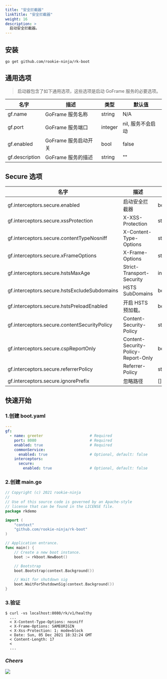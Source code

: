 ```yaml
---
title: "安全拦截器"
linkTitle: "安全拦截器"
weight: 16
description: >
  启动安全拦截器。
---
```


## 安装
```shell script
go get github.com/rookie-ninja/rk-boot
```

## 通用选项
> 启动器包含了如下通用选项，这些选项是启动 GoFrame 服务的必要选项。

| 名字 | 描述 | 类型 | 默认值 |
| ------ | ------ | ------ | ------ |
| gf.name | GoFrame 服务名称 | string | N/A |
| gf.port | GoFrame 服务端口 | integer | nil, 服务不会启动 |
| gf.enabled | GoFrame 服务启动开关 | bool | false |
| gf.description | GoFrame 服务的描述 | string | "" |

## Secure 选项
| 名字 | 描述 | 类型 | 默认值 |
| ------ | ------ | ------ | ------ |
| gf.interceptors.secure.enabled | 启动安全拦截器 | boolean | false |
| gf.interceptors.secure.xssProtection | X-XSS-Protection | string | "1; mode=block" |
| gf.interceptors.secure.contentTypeNosniff | X-Content-Type-Options | string | nosniff |
| gf.interceptors.secure.xFrameOptions | X-Frame-Options | string | SAMEORIGIN |
| gf.interceptors.secure.hstsMaxAge | Strict-Transport-Security | int | 0 |
| gf.interceptors.secure.hstsExcludeSubdomains | HSTS SubDomains | bool | false |
| gf.interceptors.secure.hstsPreloadEnabled | 开启 HSTS 预加载。 | bool | false |
| gf.interceptors.secure.contentSecurityPolicy | Content-Security-Policy | string | "" |
| gf.interceptors.secure.cspReportOnly | Content-Security-Policy-Report-Only | bool | false |
| gf.interceptors.secure.referrerPolicy | Referrer-Policy | string | "" |
| gf.interceptors.secure.ignorePrefix | 忽略路径 | []string | [] |

## 快速开始
### 1.创建 boot.yaml
```yaml
---
gf:
  - name: greeter                     # Required
    port: 8080                        # Required
    enabled: true                     # Required
    commonService:
      enabled: true                   # Optional, default: false
    interceptors:
      secure:
        enabled: true                 # Optional, default: false
```

### 2.创建 main.go
```go
// Copyright (c) 2021 rookie-ninja
//
// Use of this source code is governed by an Apache-style
// license that can be found in the LICENSE file.
package rkdemo

import (
	"context"
	"github.com/rookie-ninja/rk-boot"
)

// Application entrance.
func main() {
	// Create a new boot instance.
	boot := rkboot.NewBoot()

	// Bootstrap
	boot.Bootstrap(context.Background())

	// Wait for shutdown sig
	boot.WaitForShutdownSig(context.Background())
}
```

### 3.验证
```shell script
$ curl -vs localhost:8080/rk/v1/healthy
  ...
  < X-Content-Type-Options: nosniff
  < X-Frame-Options: SAMEORIGIN
  < X-Xss-Protection: 1; mode=block
  < Date: Sun, 05 Dec 2021 18:32:24 GMT
  < Content-Length: 17
  <
  ...
```

### _**Cheers**_
![](/bootstrapper/user-guide/cheers.png)